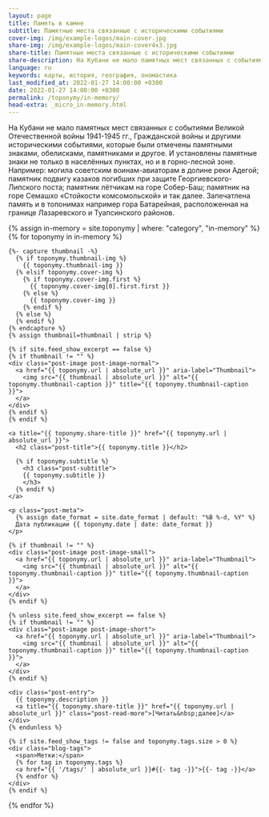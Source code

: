 ```yaml
---
layout: page
title: Память в камне
subtitle: Памятные места связанные с историческими событиями
cover-img: /img/example-logos/main-cover.jpg
share-img: /img/example-logos/main-cover4x3.jpg
share-title: Памятные места связанные с историческими событиями
share-description: На Кубани не мало памятных мест связанных с событиями Великой Отечественной войны 1941-1945 гг., Гражданской войны и другими историческими событиями.
language: ru
keywords: карты, история, география, ономастика
last_modified_at: 2022-01-27 14:00:00 +0300
date: 2022-01-27 14:00:00 +0300
permalink: /toponymy/in-memory/
head-extra: _micro_in-memory.html
---
```

 На Кубани не мало памятных мест связанных с событиями Великой Отечественной войны 1941-1945 гг., Гражданской войны и другими историческими событиями, которые были отмечены памятными знаками, обелисками, памятниками и другое. И установлены памятные знаки не только в населённых пунктах, но и в горно-лесной зоне. Например: могила советским воинам-авиаторам в долине реки Адегой; памятник подвигу казаков погибших при защите Георгиевского-Липского поста; памятник лётчикам на горе Собер-Баш; памятник на горе Семашхо «Стойкости комсомольской» и так далее. Запечатлена память и в топонимах например гора Батарейная, расположенная на границе Лазаревского и Туапсинского районов.

<div class="posts-list">
  {% assign in-memory = site.toponymy | where: "category", "in-memory" %}
  {% for toponymy in in-memory %}
  <article class="post-preview">

    {%- capture thumbnail -%}
      {% if toponymy.thumbnail-img %}
        {{ toponymy.thumbnail-img }}
      {% elsif toponymy.cover-img %}
        {% if toponymy.cover-img.first %}
          {{ toponymy.cover-img[0].first.first }}
        {% else %}
          {{ toponymy.cover-img }}
        {% endif %}
      {% else %}
      {% endif %}
    {% endcapture %}
    {% assign thumbnail=thumbnail | strip %}

    {% if site.feed_show_excerpt == false %}
    {% if thumbnail != "" %}
    <div class="post-image post-image-normal">
      <a href="{{ toponymy.url | absolute_url }}" aria-label="Thumbnail">
        <img src="{{ thumbnail | absolute_url }}" alt="{{ toponymy.thumbnail-caption }}" title="{{ toponymy.thumbnail-caption }}">
      </a>
    </div>
    {% endif %}
    {% endif %}

    <a title="{{ toponymy.share-title }}" href="{{ toponymy.url | absolute_url }}">
      <h2 class="post-title">{{ toponymy.title }}</h2>

      {% if toponymy.subtitle %}
        <h3 class="post-subtitle">
        {{ toponymy.subtitle }}
        </h3>
      {% endif %}
    </a>

    <p class="post-meta">
      {% assign date_format = site.date_format | default: "%B %-d, %Y" %}
      Дата публикации {{ toponymy.date | date: date_format }}
    </p>

    {% if thumbnail != "" %}
    <div class="post-image post-image-small">
      <a href="{{ toponymy.url | absolute_url }}" aria-label="Thumbnail">
        <img src="{{ thumbnail | absolute_url }}" alt="{{ toponymy.thumbnail-caption }}" title="{{ toponymy.thumbnail-caption }}">
      </a>
    </div>
    {% endif %}

    {% unless site.feed_show_excerpt == false %}
    {% if thumbnail != "" %}
    <div class="post-image post-image-short">
      <a href="{{ toponymy.url | absolute_url }}" aria-label="Thumbnail">
        <img src="{{ thumbnail | absolute_url }}" alt="{{ toponymy.thumbnail-caption }}" title="{{ toponymy.thumbnail-caption }}">
      </a>
    </div>
    {% endif %}

    <div class="post-entry">
      {{ toponymy.description }}
      <a title="{{ toponymy.share-title }}" href="{{ toponymy.url | absolute_url }}" class="post-read-more">[Читать&nbsp;далее]</a>
    </div>
    {% endunless %}

    {% if site.feed_show_tags != false and toponymy.tags.size > 0 %}
    <div class="blog-tags">
      <span>Метки:</span>
      {% for tag in toponymy.tags %}
      <a href="{{ '/tags/' | absolute_url }}#{{- tag -}}">{{- tag -}}</a>
      {% endfor %}
    </div>
    {% endif %}

   </article>
  {% endfor %}
</div>
